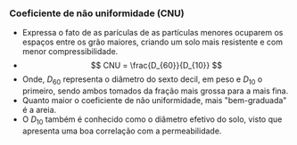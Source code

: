 ### Coeficiente de não uniformidade (CNU)
- Expressa o fato de as parículas de as partículas menores ocuparem os espaços entre os grão maiores, criando um solo mais resistente e com menor compressibilidade.
- $$ CNU = \frac{D_{60}}{D_{10}} $$
- Onde, $D_{60}$ representa o diâmetro do sexto decil, em peso e $D_{10}$ o primeiro, sendo ambos tomados da fração mais grossa para a mais fina.
- Quanto maior o coeficiente de não uniformidade, mais "bem-graduada" é a areia.
- O $D_{10}$ também é conhecido como o diâmetro efetivo do solo, visto que apresenta uma boa correlação com a permeabilidade.